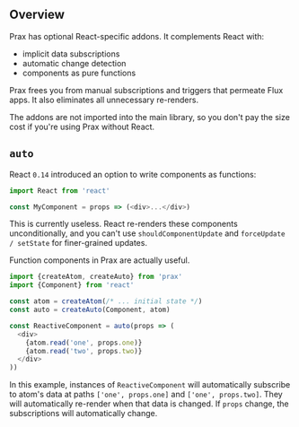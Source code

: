 ## Overview

Prax has optional React-specific addons. It complements React with:
* implicit data subscriptions
* automatic change detection
* components as pure functions

Prax frees you from manual subscriptions and triggers that permeate Flux apps. It
also eliminates all unnecessary re-renders.

The addons are not imported into the main library, so you don't pay the size
cost if you're using Prax without React.

## `auto`

React `0.14` introduced an option to write components as functions:

```javascript
import React from 'react'

const MyComponent = props => (<div>...</div>)
```

This is currently useless. React re-renders these components unconditionally,
and you can't use `shouldComponentUpdate` and `forceUpdate / setState` for
finer-grained updates.

Function components in Prax are actually useful.

```javascript
import {createAtom, createAuto} from 'prax'
import {Component} from 'react'

const atom = createAtom(/* ... initial state */)
const auto = createAuto(Component, atom)

const ReactiveComponent = auto(props => (
  <div>
    {atom.read('one', props.one)}
    {atom.read('two', props.two)}
  </div>
))
```

In this example, instances of `ReactiveComponent` will automatically subscribe
to atom's data at paths `['one', props.one]` and `['one', props.two]`. They will
automatically re-render when that data is changed. If `props` change, the
subscriptions will automatically change.
